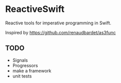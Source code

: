 ReactiveSwift
=============

Reactive tools for imperative programming in Swift.

Inspired by https://github.com/renaudbardet/as3func

## TODO

- Signals
- Progressors
- make a framework
- unit tests

